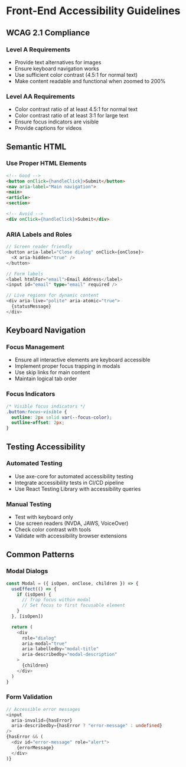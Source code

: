 # Front-End Accessibility Guidelines

## WCAG 2.1 Compliance

### Level A Requirements
- Provide text alternatives for images
- Ensure keyboard navigation works
- Use sufficient color contrast (4.5:1 for normal text)
- Make content readable and functional when zoomed to 200%

### Level AA Requirements
- Color contrast ratio of at least 4.5:1 for normal text
- Color contrast ratio of at least 3:1 for large text
- Ensure focus indicators are visible
- Provide captions for videos

## Semantic HTML

### Use Proper HTML Elements
```html
<!-- Good -->
<button onClick={handleClick}>Submit</button>
<nav aria-label="Main navigation">
<main>
<article>
<section>

<!-- Avoid -->
<div onClick={handleClick}>Submit</div>
```

### ARIA Labels and Roles
```typescript
// Screen reader friendly
<button aria-label="Close dialog" onClick={onClose}>
  <X aria-hidden="true" />
</button>

// Form labels
<label htmlFor="email">Email Address</label>
<input id="email" type="email" required />

// Live regions for dynamic content
<div aria-live="polite" aria-atomic="true">
  {statusMessage}
</div>
```

## Keyboard Navigation

### Focus Management
- Ensure all interactive elements are keyboard accessible
- Implement proper focus trapping in modals
- Use skip links for main content
- Maintain logical tab order

### Focus Indicators
```css
/* Visible focus indicators */
.button:focus-visible {
  outline: 2px solid var(--focus-color);
  outline-offset: 2px;
}
```

## Testing Accessibility

### Automated Testing
- Use axe-core for automated accessibility testing
- Integrate accessibility tests in CI/CD pipeline
- Use React Testing Library with accessibility queries

### Manual Testing
- Test with keyboard only
- Use screen readers (NVDA, JAWS, VoiceOver)
- Check color contrast with tools
- Validate with accessibility browser extensions

## Common Patterns

### Modal Dialogs
```typescript
const Modal = ({ isOpen, onClose, children }) => {
  useEffect(() => {
    if (isOpen) {
      // Trap focus within modal
      // Set focus to first focusable element
    }
  }, [isOpen])

  return (
    <div
      role="dialog"
      aria-modal="true"
      aria-labelledby="modal-title"
      aria-describedby="modal-description"
    >
      {children}
    </div>
  )
}
```

### Form Validation
```typescript
// Accessible error messages
<input
  aria-invalid={hasError}
  aria-describedby={hasError ? "error-message" : undefined}
/>
{hasError && (
  <div id="error-message" role="alert">
    {errorMessage}
  </div>
)}
```